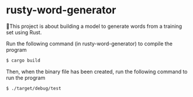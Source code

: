 # rusty-word-generator

🦀This project is about building a model to generate words from a training set using Rust.

Run the following command (in rusty-word-generator) to compile the program

```sh
$ cargo build
```

Then, when the binary file has been created, run the following command to run the program

```sh
$ ./target/debug/test
```